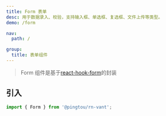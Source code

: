 ```yaml
---
title: Form 表单
desc: 用于数据录入、校验，支持输入框、单选框、复选框、文件上传等类型。
demo: /form

nav:
  path: /

group:
  title: 表单组件
---
```


> Form 组件是基于[react-hook-form](https://react-hook-form.com/)的封装

## 引入

```js
import { Form } from '@pingtou/rn-vant';
```
